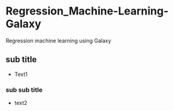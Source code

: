 # Regression_Machine-Learning-Galaxy
Regression machine learning using Galaxy 

## sub title
* Text1

### sub sub title
* text2
